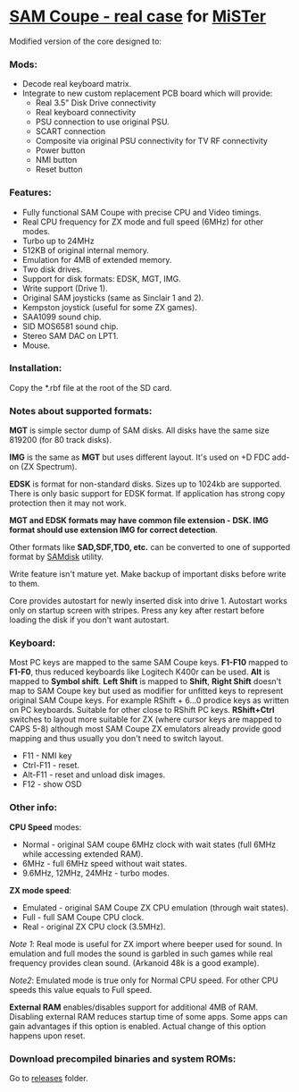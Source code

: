 # [SAM Coupe - real case](https://en.wikipedia.org/wiki/SAM_Coup%C3%A9) for [MiSTer](https://github.com/MiSTer-devel/Main_MiSTer/wiki)

Modified version of the core designed to:

### Mods:
- Decode real keyboard matrix.
- Integrate to new custom replacement PCB board which will provide:
  - Real 3.5" Disk Drive connectivity
  - Real keyboard connectivity
  - PSU connection to use original PSU.
  - SCART connection
  - Composite via original PSU connectivity for TV RF connectivity
  - Power button
  - NMI button
  - Reset button

### Features:
- Fully functional SAM Coupe with precise CPU and Video timings.
- Real CPU frequency for ZX mode and full speed (6MHz) for other modes.
- Turbo up to 24MHz
- 512KB of original internal memory.
- Emulation for 4MB of extended memory.
- Two disk drives.
- Support for disk formats: EDSK, MGT, IMG.
- Write support (Drive 1).
- Original SAM joysticks (same as Sinclair 1 and 2).
- Kempston joystick (useful for some ZX games).
- SAA1099 sound chip.
- SID MOS6581 sound chip.
- Stereo SAM DAC on LPT1.
- Mouse.

### Installation:
Copy the *.rbf file at the root of the SD card.

### Notes about supported formats:
**MGT** is simple sector dump of SAM disks. All disks have the same size 819200 (for 80 track disks).

**IMG** is the same as **MGT** but uses different layout. It's used on +D FDC add-on (ZX Spectrum).

**EDSK** is format for non-standard disks. Sizes up to 1024kb are supported.
There is only basic support for EDSK format. If application has strong copy protection then it may not work.

**MGT and EDSK formats may have common file extension - DSK. IMG format should use extension IMG for correct detection**.

Other formats like **SAD,SDF,TD0, etc.** can be converted to one of supported format by [SAMdisk](http://simonowen.com/samdisk/) utility.

Write feature isn't mature yet. Make backup of important disks before write to them.

Core provides autostart for newly inserted disk into drive 1. Autostart works only on startup screen with stripes. Press any key after restart before loading the disk if you don't want autostart.

### Keyboard:
Most PC keys are mapped to the same SAM Coupe keys.
**F1-F10** mapped to **F1-F0**, thus reduced keyboards like Logitech K400r can be used. **Alt** is mapped to **Symbol shift**. **Left Shift** is mapped to **Shift**, **Right Shift** doesn't map to SAM Coupe key but used as modifier for unfitted keys to represent original SAM Coupe keys. For example RShift + 6...0 prodice keys as written on PC keyboards. Suitable for other close to RShift PC keys. **RShift+Ctrl** switches to layout more suitable for ZX (where cursor keys are mapped to CAPS 5-8) although most SAM Coupe ZX emulators already provide good mapping and thus usually you don't need to switch layout.

* F11 - NMI key
* Ctrl-F11 - reset.
* Alt-F11 - reset and unload disk images.
* F12 - show OSD

### Other info:
**CPU Speed** modes:
- Normal - original SAM coupe 6MHz clock with wait states (full 6MHz while accessing extended RAM).
- 6MHz - full 6MHz speed without wait states.
- 9.6MHz, 12MHz, 24MHz - turbo modes.

**ZX mode speed**:
- Emulated - original SAM Coupe ZX CPU emulation (through wait states).
- Full - full SAM Coupe CPU clock.
- Real - original ZX CPU clock (3.5MHz).

*Note 1*: Real mode is useful for ZX import where beeper used for sound. In emulation and full modes the sound is garbled in such games while real frequency provides clean sound. (Arkanoid 48k is a good example).

*Note2*: Emulated mode is true only for Normal CPU speed. For other CPU speeds this value equals to Full speed.

**External RAM** enables/disables support for additional 4MB of RAM. Disabling external RAM reduces startup time of some apps. Some apps can gain advantages if this option is enabled. Actual change of this option happens upon reset.

### Download precompiled binaries and system ROMs:
Go to [releases](https://github.com/MiSTer-devel/SAM-Coupe_MiSTer/tree/master/releases) folder.
